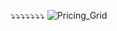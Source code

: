 ⤵⤵⤵⤵⤵⤵⤵
![Pricing_Grid](https://user-images.githubusercontent.com/60979495/187350252-a4b7a286-0dd2-4964-a551-1a56c740778b.png)
